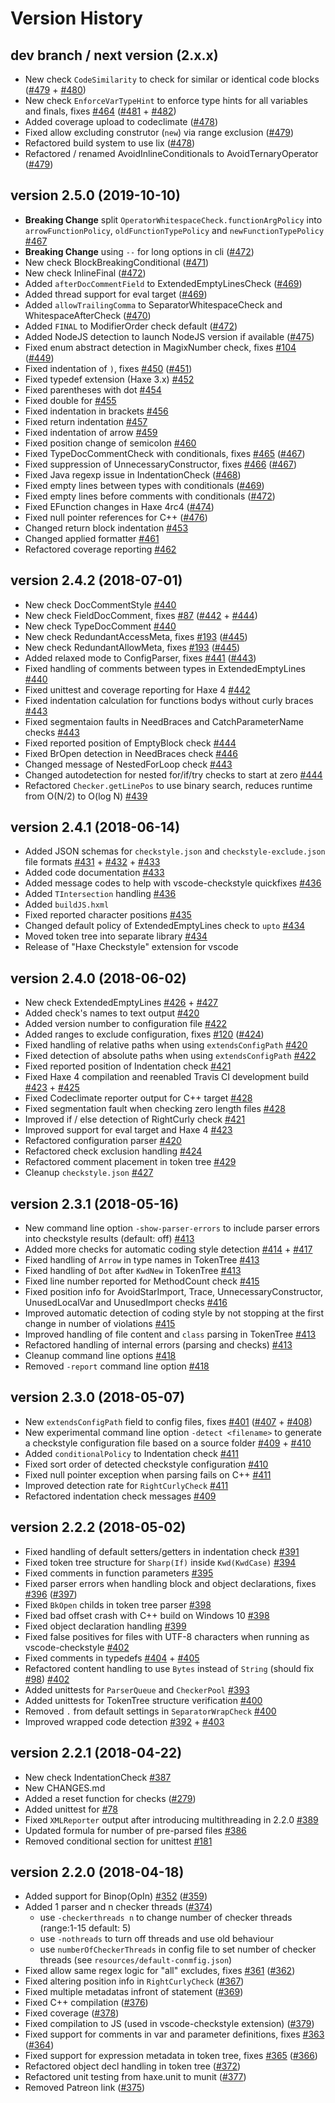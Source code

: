 # Version History

## dev branch / next version (2.x.x)

- New check `CodeSimilarity` to check for similar or identical code blocks ([#479](https://github.com/HaxeCheckstyle/haxe-checkstyle/issues/479) + [#480](https://github.com/HaxeCheckstyle/haxe-checkstyle/issues/480))
- New check `EnforceVarTypeHint` to enforce type hints for all variables and finals, fixes [#464](https://github.com/HaxeCheckstyle/haxe-checkstyle/issues/464) ([#481](https://github.com/HaxeCheckstyle/haxe-checkstyle/issues/481) + [#482](https://github.com/HaxeCheckstyle/haxe-checkstyle/issues/482))
- Added coverage upload to codeclimate ([#478](https://github.com/HaxeCheckstyle/haxe-checkstyle/issues/478))
- Fixed allow excluding construtor (`new`) via range exclusion ([#479](https://github.com/HaxeCheckstyle/haxe-checkstyle/issues/479))
- Refactored build system to use lix ([#478](https://github.com/HaxeCheckstyle/haxe-checkstyle/issues/478))
- Refactored / renamed AvoidInlineConditionals to AvoidTernaryOperator ([#479](https://github.com/HaxeCheckstyle/haxe-checkstyle/issues/479))

## version 2.5.0 (2019-10-10)

- **Breaking Change** split `OperatorWhitespaceCheck.functionArgPolicy` into `arrowFunctionPolicy`, `oldFunctionTypePolicy` and `newFunctionTypePolicy` [#467](https://github.com/HaxeCheckstyle/haxe-checkstyle/issues/467)
- **Breaking Change** using `--` for long options in cli ([#472](https://github.com/HaxeCheckstyle/haxe-checkstyle/issues/472))
- New check BlockBreakingConditional ([#471](https://github.com/HaxeCheckstyle/haxe-checkstyle/issues/471))
- New check InlineFinal ([#472](https://github.com/HaxeCheckstyle/haxe-checkstyle/issues/472))
- Added `afterDocCommentField` to ExtendedEmptyLinesCheck ([#469](https://github.com/HaxeCheckstyle/haxe-checkstyle/issues/469))
- Added thread support for eval target ([#469](https://github.com/HaxeCheckstyle/haxe-checkstyle/issues/469))
- Added `allowTrailingComma` to SeparatorWhitespaceCheck and WhitespaceAfterCheck ([#470](https://github.com/HaxeCheckstyle/haxe-checkstyle/issues/470))
- Added `FINAL` to ModifierOrder check default ([#472](https://github.com/HaxeCheckstyle/haxe-checkstyle/issues/472))
- Added NodeJS detection to launch NodeJS version if available ([#475](https://github.com/HaxeCheckstyle/haxe-checkstyle/issues/475))
- Fixed enum abstract detection in MagixNumber check, fixes [#104](https://github.com/HaxeCheckstyle/haxe-checkstyle/issues/104) ([#449](https://github.com/HaxeCheckstyle/haxe-checkstyle/issues/449))
- Fixed indentation of `)`, fixes [#450](https://github.com/HaxeCheckstyle/haxe-checkstyle/issues/450) ([#451](https://github.com/HaxeCheckstyle/haxe-checkstyle/issues/451))
- Fixed typedef extension (Haxe 3.x) [#452](https://github.com/HaxeCheckstyle/haxe-checkstyle/issues/452)
- Fixed parentheses with dot [#454](https://github.com/HaxeCheckstyle/haxe-checkstyle/issues/454)
- Fixed double for [#455](https://github.com/HaxeCheckstyle/haxe-checkstyle/issues/455)
- Fixed indentation in brackets [#456](https://github.com/HaxeCheckstyle/haxe-checkstyle/issues/456)
- Fixed return indentation [#457](https://github.com/HaxeCheckstyle/haxe-checkstyle/issues/457)
- Fixed indentation of arrow [#459](https://github.com/HaxeCheckstyle/haxe-checkstyle/issues/459)
- Fixed position change of semicolon [#460](https://github.com/HaxeCheckstyle/haxe-checkstyle/issues/460)
- Fixed TypeDocCommentCheck with conditionals, fixes [#465](https://github.com/HaxeCheckstyle/haxe-checkstyle/issues/465) ([#467](https://github.com/HaxeCheckstyle/haxe-checkstyle/issues/467))
- Fixed suppression of UnnecessaryConstructor, fixes [#466](https://github.com/HaxeCheckstyle/haxe-checkstyle/issues/466) ([#467](https://github.com/HaxeCheckstyle/haxe-checkstyle/issues/467))
- Fixed Java regexp issue in IndentationCheck ([#468](https://github.com/HaxeCheckstyle/haxe-checkstyle/issues/468))
- Fixed empty lines between types with conditionals ([#469](https://github.com/HaxeCheckstyle/haxe-checkstyle/issues/469))
- Fixed empty lines before comments with conditionals ([#472](https://github.com/HaxeCheckstyle/haxe-checkstyle/issues/472))
- Fixed EFunction changes in Haxe 4rc4 ([#474](https://github.com/HaxeCheckstyle/haxe-checkstyle/issues/474))
- Fixed null pointer references for C++ ([#476](https://github.com/HaxeCheckstyle/haxe-checkstyle/issues/476))
- Changed return block indentation [#453](https://github.com/HaxeCheckstyle/haxe-checkstyle/issues/453)
- Changed applied formatter [#461](https://github.com/HaxeCheckstyle/haxe-checkstyle/issues/461)
- Refactored coverage reporting [#462](https://github.com/HaxeCheckstyle/haxe-checkstyle/issues/462)

## version 2.4.2 (2018-07-01)

- New check DocCommentStyle [#440](https://github.com/HaxeCheckstyle/haxe-checkstyle/issues/440)
- New check FieldDocComment, fixes [#87](https://github.com/HaxeCheckstyle/haxe-checkstyle/issues/87) ([#442](https://github.com/HaxeCheckstyle/haxe-checkstyle/issues/442) + [#444](https://github.com/HaxeCheckstyle/haxe-checkstyle/issues/444))
- New check TypeDocComment [#440](https://github.com/HaxeCheckstyle/haxe-checkstyle/issues/440)
- New check RedundantAccessMeta, fixes [#193](https://github.com/HaxeCheckstyle/haxe-checkstyle/issues/193) ([#445](https://github.com/HaxeCheckstyle/haxe-checkstyle/issues/445))
- New check RedundantAllowMeta, fixes [#193](https://github.com/HaxeCheckstyle/haxe-checkstyle/issues/193) ([#445](https://github.com/HaxeCheckstyle/haxe-checkstyle/issues/445))
- Added relaxed mode to ConfigParser, fixes [#441](https://github.com/HaxeCheckstyle/haxe-checkstyle/issues/441) ([#443](https://github.com/HaxeCheckstyle/haxe-checkstyle/issues/443))
- Fixed handling of comments between types in ExtendedEmptyLines [#440](https://github.com/HaxeCheckstyle/haxe-checkstyle/issues/440)
- Fixed unittest and coverage reporting for Haxe 4 [#442](https://github.com/HaxeCheckstyle/haxe-checkstyle/issues/442)
- Fixed indentation calculation for functions bodys without curly braces [#443](https://github.com/HaxeCheckstyle/haxe-checkstyle/issues/443)
- Fixed segmentaion faults in NeedBraces and CatchParameterName checks [#443](https://github.com/HaxeCheckstyle/haxe-checkstyle/issues/443)
- Fixed reported position of EmptyBlock check [#444](https://github.com/HaxeCheckstyle/haxe-checkstyle/issues/444)
- Fixed BrOpen detection in NeedBraces check [#446](https://github.com/HaxeCheckstyle/haxe-checkstyle/issues/446)
- Changed message of NestedForLoop check [#443](https://github.com/HaxeCheckstyle/haxe-checkstyle/issues/443)
- Changed autodetection for nested for/if/try checks to start at zero [#444](https://github.com/HaxeCheckstyle/haxe-checkstyle/issues/444)
- Refactored `Checker.getLinePos` to use binary search, reduces runtime from O(N/2) to O(log N) [#439](https://github.com/HaxeCheckstyle/haxe-checkstyle/issues/439)

## version 2.4.1 (2018-06-14)

- Added JSON schemas for `checkstyle.json` and `checkstyle-exclude.json` file formats [#431](https://github.com/HaxeCheckstyle/haxe-checkstyle/issues/431) +  [#432](https://github.com/HaxeCheckstyle/haxe-checkstyle/issues/432) + [#433](https://github.com/HaxeCheckstyle/haxe-checkstyle/issues/433)
- Added code documentation [#433](https://github.com/HaxeCheckstyle/haxe-checkstyle/issues/433)
- Added message codes to help with vscode-checkstyle quickfixes [#436](https://github.com/HaxeCheckstyle/haxe-checkstyle/issues/436)
- Added `TIntersection` handling [#436](https://github.com/HaxeCheckstyle/haxe-checkstyle/issues/436)
- Added `buildJS.hxml`
- Fixed reported character positions [#435](https://github.com/HaxeCheckstyle/haxe-checkstyle/issues/435)
- Changed default policy of ExtendedEmptyLines check to `upto` [#434](https://github.com/HaxeCheckstyle/haxe-checkstyle/issues/434)
- Moved token tree into separate library [#434](https://github.com/HaxeCheckstyle/haxe-checkstyle/issues/434)
- Release of "Haxe Checkstyle" extension for vscode

## version 2.4.0 (2018-06-02)

- New check ExtendedEmptyLines [#426](https://github.com/HaxeCheckstyle/haxe-checkstyle/issues/426) + [#427](https://github.com/HaxeCheckstyle/haxe-checkstyle/issues/427)
- Added check's names to text output [#420](https://github.com/HaxeCheckstyle/haxe-checkstyle/issues/420)
- Added version number to configuration file [#422](https://github.com/HaxeCheckstyle/haxe-checkstyle/issues/422)
- Added ranges to exclude configuration, fixes [#120](https://github.com/HaxeCheckstyle/haxe-checkstyle/issues/120) ([#424](https://github.com/HaxeCheckstyle/haxe-checkstyle/issues/424))
- Fixed handling of relative paths when using `extendsConfigPath` [#420](https://github.com/HaxeCheckstyle/haxe-checkstyle/issues/420)
- Fixed detection of absolute paths when using `extendsConfigPath` [#422](https://github.com/HaxeCheckstyle/haxe-checkstyle/issues/422)
- Fixed reported position of Indentation check [#421](https://github.com/HaxeCheckstyle/haxe-checkstyle/issues/421)
- Fixed Haxe 4 compilation and reenabled Travis CI development build [#423](https://github.com/HaxeCheckstyle/haxe-checkstyle/issues/423) + [#425](https://github.com/HaxeCheckstyle/haxe-checkstyle/issues/425)
- Fixed Codeclimate reporter output for C++ target [#428](https://github.com/HaxeCheckstyle/haxe-checkstyle/issues/428)
- Fixed segmentation fault when checking zero length files [#428](https://github.com/HaxeCheckstyle/haxe-checkstyle/issues/428)
- Improved if / else detection of RightCurly check [#421](https://github.com/HaxeCheckstyle/haxe-checkstyle/issues/421)
- Improved support for eval target and Haxe 4 [#423](https://github.com/HaxeCheckstyle/haxe-checkstyle/issues/423)
- Refactored configuration parser [#420](https://github.com/HaxeCheckstyle/haxe-checkstyle/issues/420)
- Refactored check exclusion handling [#424](https://github.com/HaxeCheckstyle/haxe-checkstyle/issues/424)
- Refactored comment placement in token tree [#429](https://github.com/HaxeCheckstyle/haxe-checkstyle/issues/429)
- Cleanup `checkstyle.json` [#427](https://github.com/HaxeCheckstyle/haxe-checkstyle/issues/427)

## version 2.3.1 (2018-05-16)

- New command line option `-show-parser-errors` to include parser errors into checkstyle results (default: off) [#413](https://github.com/HaxeCheckstyle/haxe-checkstyle/issues/413)
- Added more checks for automatic coding style detection [#414](https://github.com/HaxeCheckstyle/haxe-checkstyle/issues/414) + [#417](https://github.com/HaxeCheckstyle/haxe-checkstyle/issues/417)
- Fixed handling of `Arrow` in type names in TokenTree [#413](https://github.com/HaxeCheckstyle/haxe-checkstyle/issues/413)
- Fixed handling of `Dot` after `KwdNew` in TokenTree [#413](https://github.com/HaxeCheckstyle/haxe-checkstyle/issues/413)
- Fixed line number reported for MethodCount check [#415](https://github.com/HaxeCheckstyle/haxe-checkstyle/issues/415)
- Fixed position info for AvoidStarImport, Trace, UnnecessaryConstructor, UnusedLocalVar and UnusedImport checks [#416](https://github.com/HaxeCheckstyle/haxe-checkstyle/issues/416)
- Improved automatic detection of coding style by not stopping at the first change in number of violations [#415](https://github.com/HaxeCheckstyle/haxe-checkstyle/issues/415)
- Improved handling of file content and `class` parsing in TokenTree [#413](https://github.com/HaxeCheckstyle/haxe-checkstyle/issues/413)
- Refactored handling of internal errors (parsing and checks) [#413](https://github.com/HaxeCheckstyle/haxe-checkstyle/issues/413)
- Cleanup command line options [#418](https://github.com/HaxeCheckstyle/haxe-checkstyle/issues/418)
- Removed `-report` command line option [#418](https://github.com/HaxeCheckstyle/haxe-checkstyle/issues/418)

## version 2.3.0 (2018-05-07)

- New `extendsConfigPath` field to config files, fixes [#401](https://github.com/HaxeCheckstyle/haxe-checkstyle/issues/401) ([#407](https://github.com/HaxeCheckstyle/haxe-checkstyle/issues/407) + [#408](https://github.com/HaxeCheckstyle/haxe-checkstyle/issues/408))
- New experimental command line option `-detect <filename>` to generate a checkstyle configuration file based on a source folder [#409](https://github.com/HaxeCheckstyle/haxe-checkstyle/issues/409) + [#410](https://github.com/HaxeCheckstyle/haxe-checkstyle/issues/410)
- Added `conditionalPolicy` to Indentation check [#411](https://github.com/HaxeCheckstyle/haxe-checkstyle/issues/411)
- Fixed sort order of detected checkstyle configuration [#410](https://github.com/HaxeCheckstyle/haxe-checkstyle/issues/410)
- Fixed null pointer exception when parsing fails on C++ [#411](https://github.com/HaxeCheckstyle/haxe-checkstyle/issues/411)
- Improved detection rate for `RightCurlyCheck` [#411](https://github.com/HaxeCheckstyle/haxe-checkstyle/issues/411)
- Refactored indentation check messages [#409](https://github.com/HaxeCheckstyle/haxe-checkstyle/issues/409)

## version 2.2.2 (2018-05-02)

- Fixed handling of default setters/getters in indentation check [#391](https://github.com/HaxeCheckstyle/haxe-checkstyle/issues/391)
- Fixed token tree structure for `Sharp(If)` inside `Kwd(KwdCase)` [#394](https://github.com/HaxeCheckstyle/haxe-checkstyle/issues/394)
- Fixed comments in function parameters [#395](https://github.com/HaxeCheckstyle/haxe-checkstyle/issues/395)
- Fixed parser errors when handling block and object declarations, fixes [#396](https://github.com/HaxeCheckstyle/haxe-checkstyle/issues/396) ([#397](https://github.com/HaxeCheckstyle/haxe-checkstyle/issues/397))
- Fixed `BkOpen` childs in token tree parser [#398](https://github.com/HaxeCheckstyle/haxe-checkstyle/issues/398)
- Fixed bad offset crash with C++ build on Windows 10 [#398](https://github.com/HaxeCheckstyle/haxe-checkstyle/issues/398)
- Fixed object declaration handling [#399](https://github.com/HaxeCheckstyle/haxe-checkstyle/issues/399)
- Fixed false positives for files with UTF-8 characters when running as vscode-checkstyle [#402](https://github.com/HaxeCheckstyle/haxe-checkstyle/issues/402)
- Fixed comments in typedefs [#404](https://github.com/HaxeCheckstyle/haxe-checkstyle/issues/404) + [#405](https://github.com/HaxeCheckstyle/haxe-checkstyle/issues/405)
- Refactored content handling to use `Bytes` instead of `String` (should fix [#98](https://github.com/HaxeCheckstyle/haxe-checkstyle/issues/98)) [#402](https://github.com/HaxeCheckstyle/haxe-checkstyle/issues/402)
- Added unittests for `ParserQueue` and `CheckerPool` [#393](https://github.com/HaxeCheckstyle/haxe-checkstyle/issues/393)
- Added unittests for TokenTree structure verification [#400](https://github.com/HaxeCheckstyle/haxe-checkstyle/issues/400)
- Removed `.` from default settings in `SeparatorWrapCheck` [#400](https://github.com/HaxeCheckstyle/haxe-checkstyle/issues/400)
- Improved wrapped code detection [#392](https://github.com/HaxeCheckstyle/haxe-checkstyle/issues/392) + [#403](https://github.com/HaxeCheckstyle/haxe-checkstyle/issues/403)

## version 2.2.1 (2018-04-22)

- New check IndentationCheck [#387](https://github.com/HaxeCheckstyle/haxe-checkstyle/issues/387)
- New CHANGES.md
- Added a reset function for checks ([#279](https://github.com/HaxeCheckstyle/haxe-checkstyle/issues/279))
- Added unittest for [#78](https://github.com/HaxeCheckstyle/haxe-checkstyle/issues/78)
- Fixed `XMLReporter` output after introducing multithreading in 2.2.0 [#389](https://github.com/HaxeCheckstyle/haxe-checkstyle/issues/389)
- Updated formula for number of pre-parsed files [#386](https://github.com/HaxeCheckstyle/haxe-checkstyle/issues/386)
- Removed conditional section for unittest [#181](https://github.com/HaxeCheckstyle/haxe-checkstyle/issues/181)

## version 2.2.0 (2018-04-18)

- Added support for Binop(OpIn) [#352](https://github.com/HaxeCheckstyle/haxe-checkstyle/issues/352) ([#359](https://github.com/HaxeCheckstyle/haxe-checkstyle/issues/359))
- Added 1 parser and n checker threads ([#374](https://github.com/HaxeCheckstyle/haxe-checkstyle/issues/374))
  - use `-checkerthreads n` to change number of checker threads (range:1-15 default: 5)
  - use `-nothreads` to turn off threads and use old behaviour
  - use `numberOfCheckerThreads` in config file to set number of checker threads (see `resources/default-conmfig.json`)
- Fixed allow same regex logic for "all" excludes, fixes [#361](https://github.com/HaxeCheckstyle/haxe-checkstyle/issues/361) ([#362](https://github.com/HaxeCheckstyle/haxe-checkstyle/issues/362))
- Fixed altering position info in `RightCurlyCheck` ([#367](https://github.com/HaxeCheckstyle/haxe-checkstyle/issues/367))
- Fixed multiple metadatas infront of statement ([#369](https://github.com/HaxeCheckstyle/haxe-checkstyle/issues/369))
- Fixed C++ compilation ([#376](https://github.com/HaxeCheckstyle/haxe-checkstyle/issues/376))
- Fixed coverage ([#378](https://github.com/HaxeCheckstyle/haxe-checkstyle/issues/378))
- Fixed compilation to JS (used in vscode-checkstyle extension) ([#379](https://github.com/HaxeCheckstyle/haxe-checkstyle/issues/379))
- Fixed support for comments in var and parameter definitions, fixes [#363](https://github.com/HaxeCheckstyle/haxe-checkstyle/issues/363) ([#364](https://github.com/HaxeCheckstyle/haxe-checkstyle/issues/364))
- Fixed support for expression metadata in token tree, fixes [#365](https://github.com/HaxeCheckstyle/haxe-checkstyle/issues/365) ([#366](https://github.com/HaxeCheckstyle/haxe-checkstyle/issues/366))
- Refactored object decl handling in token tree ([#372](https://github.com/HaxeCheckstyle/haxe-checkstyle/issues/372))
- Refactored unit testing from haxe.unit to munit ([#377](https://github.com/HaxeCheckstyle/haxe-checkstyle/issues/377))
- Removed Patreon link ([#375](https://github.com/HaxeCheckstyle/haxe-checkstyle/issues/375))
